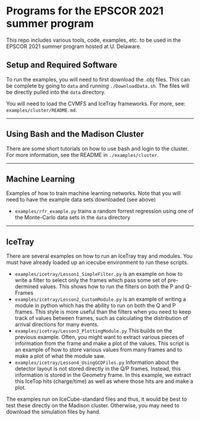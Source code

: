 # Programs for the EPSCOR 2021 summer program

This repo includes various tools, code, examples, etc. to be used in the EPSCOR 2021 summer program hosted at U. Delaware.

## Setup and Required Software

To run the examples, you will need to first download the .obj files. This can be complete by going to `data` and running `./DownloadData.sh`. The files will be directly pulled into the `data` directory.

You will need to load the CVMFS and IceTray frameworks. For more, see: `examples/cluster/README.md`.

---

## Using Bash and the Madison Cluster

There are some short tutorials on how to use bash and login to the cluster. For more information, see the README in `./examples/cluster`.

---

## Machine Learning

Examples of how to train machine learning networks. Note that you will need to have the example data sets downloaded (see above)

 * `examples/rfr_example.py` trains a random forrest regression using one of the Monte-Carlo data sets in the `data` directory

---

## IceTray

There are several examples on how to run an IceTray tray and modules. You must have already loaded up an icecube environment to run these scripts.

 * `examples/icetray/Lesson1_SimpleFilter.py` is an example on how to write a filter to select only the frames which pass some set of pre-dermined values. This shows how to run the filters on both the P and Q-Frames
 * `examples/icetray/Lesson2_CustomModule.py` is an example of writing a module in python which has the ability to run on both the Q and P frames. This style is more useful than the filters when you need to keep track of values between frames, such as calculating the distribution of arrival directions for many events.
 * `examples/icetray/Lesson3_PlottingModule.py` This builds on the previous example. Often, you might want to extract various pieces of information from the frame and make a plot of the values. This script is an example of how to store various values from many frames and to make a plot of what the module saw.
 * `examples/icetray/Lesson4_UsingGCDFiles.py` Information about the detector layout is not stored directly in the Q/P frames. Instead, this information is stored in the Geometry frame. In this example, we extract this IceTop hits (charge/time) as well as where those hits are and make a plot.

The examples run on IceCube-standard files and thus, it would be best to test these directly on the Madison cluster. Otherwise, you may need to download the simulation files by hand.
